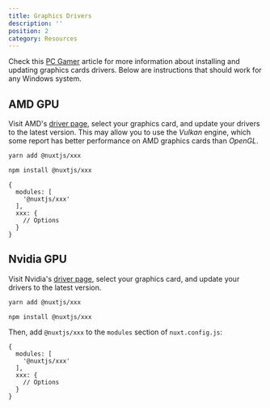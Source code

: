 ```yaml
---
title: Graphics Drivers
description: ''
position: 2
category: Resources
---
```


Check this [PC Gamer](https://www.pcgamer.com/how-to-update-drivers/) article for more information about installing and updating graphics cards drivers. Below are instructions that should work for any Windows system.

## AMD GPU

Visit AMD's [driver page](https://www.amd.com/en/support), select your graphics card, and update your drivers to the latest version. This may allow you to use the _Vulkan_ engine, which some report has better performance on AMD graphics cards than *OpenGL*.

<code-group>
  <code-block label="Yarn" active>

  ```bash
  yarn add @nuxtjs/xxx
  ```

  </code-block>
  <code-block label="NPM">

  ```bash
  npm install @nuxtjs/xxx
  ```

  </code-block>
</code-group>

```js[nuxt.config.js]
{
  modules: [
    '@nuxtjs/xxx'
  ],
  xxx: {
    // Options
  }
}
```

## Nvidia GPU

Visit Nvidia's [driver page](https://www.nvidia.com/Download/index.aspx), select your graphics card, and update your drivers to the latest version.

<code-group>
  <code-block label="Yarn" active>

  ```bash
  yarn add @nuxtjs/xxx
  ```

  </code-block>
  <code-block label="NPM">

  ```bash
  npm install @nuxtjs/xxx
  ```

  </code-block>
</code-group>

Then, add `@nuxtjs/xxx` to the `modules` section of `nuxt.config.js`:

```js[nuxt.config.js]
{
  modules: [
    '@nuxtjs/xxx'
  ],
  xxx: {
    // Options
  }
}
```